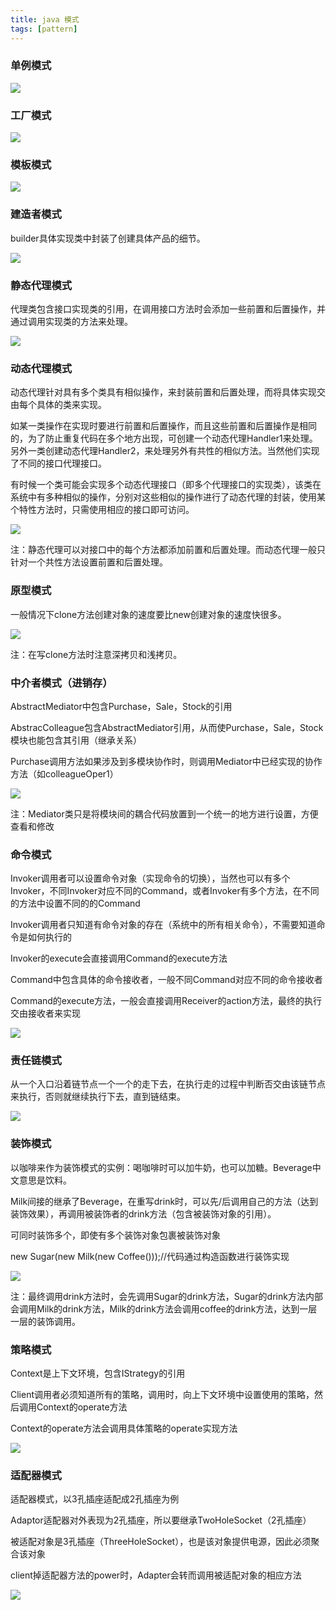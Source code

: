 ```yaml
---
title: java 模式
tags: [pattern]
---
```


### 单例模式

![](/images/java_pattern/pattern/singleton.png)

### 工厂模式

![](/images/java_pattern/pattern/factory.png)

### 模板模式

![](/images/java_pattern/pattern/template.png)

### 建造者模式

builder具体实现类中封装了创建具体产品的细节。

![](/images/java_pattern/pattern/builder.png)

### 静态代理模式

代理类包含接口实现类的引用，在调用接口方法时会添加一些前置和后置操作，并通过调用实现类的方法来处理。

![](/images/java_pattern/pattern/staticProxy.png)

### 动态代理模式

动态代理针对具有多个类具有相似操作，来封装前置和后置处理，而将具体实现交由每个具体的类来实现。

如某一类操作在实现时要进行前置和后置操作，而且这些前置和后置操作是相同的，为了防止重复代码在多个地方出现，可创建一个动态代理Handler1来处理。另外一类创建动态代理Handler2，来处理另外有共性的相似方法。当然他们实现了不同的接口代理接口。

有时候一个类可能会实现多个动态代理接口（即多个代理接口的实现类），该类在系统中有多种相似的操作，分别对这些相似的操作进行了动态代理的封装，使用某个特性方法时，只需使用相应的接口即可访问。

![](/images/java_pattern/pattern/dynamicProxy.png)

注：静态代理可以对接口中的每个方法都添加前置和后置处理。而动态代理一般只针对一个共性方法设置前置和后置处理。

### 原型模式

一般情况下clone方法创建对象的速度要比new创建对象的速度快很多。

![](/images/java_pattern/pattern/prototype.png)

注：在写clone方法时注意深拷贝和浅拷贝。

### 中介者模式（进销存）

AbstractMediator中包含Purchase，Sale，Stock的引用

AbstracColleague包含AbstractMediator引用，从而使Purchase，Sale，Stock模块也能包含其引用（继承关系）

Purchase调用方法如果涉及到多模块协作时，则调用Mediator中已经实现的协作方法（如colleagueOper1）

![](/images/java_pattern/pattern/prototype.png)

注：Mediator类只是将模块间的耦合代码放置到一个统一的地方进行设置，方便查看和修改

### 命令模式

Invoker调用者可以设置命令对象（实现命令的切换），当然也可以有多个Invoker，不同Invoker对应不同的Command，或者Invoker有多个方法，在不同的方法中设置不同的的Command

Invoker调用者只知道有命令对象的存在（系统中的所有相关命令），不需要知道命令是如何执行的

Invoker的execute会直接调用Command的execute方法

Command中包含具体的命令接收者，一般不同Command对应不同的命令接收者

Command的execute方法，一般会直接调用Receiver的action方法，最终的执行交由接收者来实现

![](/images/java_pattern/pattern/command.png)

### 责任链模式

从一个入口沿着链节点一个一个的走下去，在执行走的过程中判断否交由该链节点来执行，否则就继续执行下去，直到链结束。

![](/images/java_pattern/pattern/chain.png)

### 装饰模式

以咖啡来作为装饰模式的实例：喝咖啡时可以加牛奶，也可以加糖。Beverage中文意思是饮料。

Milk间接的继承了Beverage，在重写drink时，可以先/后调用自己的方法（达到装饰效果），再调用被装饰者的drink方法（包含被装饰对象的引用）。

可同时装饰多个，即使有多个装饰对象包裹被装饰对象

new Sugar(new Milk(new Coffee()));//代码通过构造函数进行装饰实现

![](/images/java_pattern/pattern/decorator.png)

注：最终调用drink方法时，会先调用Sugar的drink方法，Sugar的drink方法内部会调用Milk的drink方法，Milk的drink方法会调用coffee的drink方法，达到一层一层的装饰调用。

### 策略模式

Context是上下文环境，包含IStrategy的引用

Client调用者必须知道所有的策略，调用时，向上下文环境中设置使用的策略，然后调用Context的operate方法

Context的operate方法会调用具体策略的operate实现方法

![](/images/java_pattern/pattern/strategy.png)

### 适配器模式

适配器模式，以3孔插座适配成2孔插座为例

Adaptor适配器对外表现为2孔插座，所以要继承TwoHoleSocket（2孔插座）

被适配对象是3孔插座（ThreeHoleSocket），也是该对象提供电源，因此必须聚合该对象

client掉适配器方法的power时，Adapter会转而调用被适配对象的相应方法

![](/images/java_pattern/pattern/adaptor.png)
